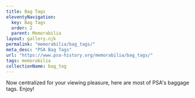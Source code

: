 ```yaml
---
title: Bag Tags
eleventyNavigation:
  key: Bag Tags
  order: 2
  parent: Memorabilia
layout: gallery.njk
permalink: "memorabilia/bag_tags/"
meta_desc: "PSA Bag Tags"
url: "https://www.psa-history.org/memorabilia/bag_tags/"
tags: memorabilia
collectionName: bag_tag
---
```


Now centralized for your viewing pleasure, here are most of PSA's baggage tags. Enjoy!